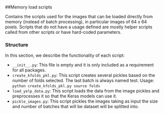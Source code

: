 ##Memory load scripts

Contains the scripts used for the images that can be loaded directly from memory (instead of batch processing), in
particular images of 64 x 64 pixels. Scripts that do not have a usage defined are mostly helper scripts called from other
scripts or have hard-coded parameters.

### Structure

In this section, we describe the functionality of each script:
* `__init__.py`: This file is empty and it is only included as a requirement for all packages.
* `create_kfolds_pkl.py`: This script creates several pickles based on the number of folds selected.
The last batch is always named test.
Usage: `python create_kfolds_pkl.py source folds`
* `load_yelp_data.py`: This script loads the data from the image pickles and preprocesses it so that the Keras models
can use it.
* `pickle_images.py`: This script pickles the images taking as input the size and number of batches that will be dataset
will be splitted into.
